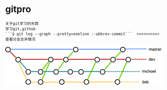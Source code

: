 # gitpro
	关于git学习的东西
	学习git,github
	```$ git log --graph --pretty=oneline --abbrev-commit```  >>>>>>>>>>     查看分支合并情况
 ![image](https://github.com/luckelectricity/gitpro/blob/master/img/0.png)

